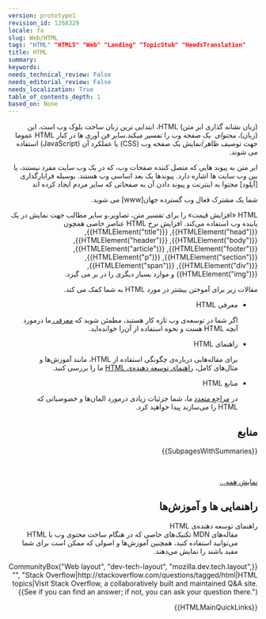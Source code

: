 ```yaml
---
version: prototype1
revision_id: 1268329
locale: fa
slug: Web/HTML
tags: "HTML" "HTML5" "Web" "Landing" "TopicStub" "NeedsTranslation"
title: HTML
summary: 
keywords: 
needs_technical_review: False
needs_editorial_review: False
needs_localization: True
table_of_contents_depth: 1
based_on: None
---
```

<p dir="rtl">(زبان نشانه گذاری ابر متن)<span class="seoSummary"> HTML، ابتدایی ترین زبان ساخت بلوک وب است. این (زبان)، <em>محتوای&nbsp;</em> یک صفحه وب را تفسیر میکند.سایر فن آوری ها در کنار HTML عموما جهت توصیف ظاهر/نمایش یک صفحه وب (CSS) یا عملکرد آن (JavaScript) استفاده می شوند. </span></p>

<p dir="rtl"><span class="seoSummary">ابر متن به پیوند هایی که متصل کننده صفحات وب، که در یک وب سایت مفرد نیستند، یا بین وب سایت ها اشاره دارد. پیوندها یک بعد اساسی وب هستند. بوسیله فرابارگذاری [آپلود] محتوا به اینترنت و پیوند دادن آن به صفحاتی که سایر مردم ایجاد کرده اند</span></p>

<p dir="rtl"><span class="seoSummary">شما یک مشترک فعال وب گسترده جهان[www] می شوید.&nbsp;&nbsp; </span></p>

<p dir="rtl"><span class="seoSummary">HTML «افزایش قیمت» را برای تفسیر متن، تصاویر،و سایر مطالب جهت نمایش در یک یابنده وب استفاده می‌کند. افزایش نرخ HTML </span>عناصر خاصی همچون {{HTMLElement("head")}}, {{HTMLElement("title")}}, {{HTMLElement("body")}}, {{HTMLElement("header")}}, {{HTMLElement("footer")}}, {{HTMLElement("article")}}, {{HTMLElement("section")}}, {{HTMLElement("p")}}, {{HTMLElement("div")}}, {{HTMLElement("span")}}, {{HTMLElement("img")}} و موارد بسیار دیگری را در بر می گیرد.</p>

<p dir="rtl">مقالات زیر برای آموختن بیشتر در مورد HTML به شما کمک می کند.</p>

<ul class="card-grid" dir="rtl">
 <li>معرفی HTML
  <p>اگر شما در توسعه‌ی وب تازه کار هستید، مطمئن شوید که <a href="https://developer.mozilla.org/fa/docs/Web/Guide/HTML/Introduction">معرفی </a>ما درمورد آنچه HTML هست و نحوه استفاده از آن‌را خوانده‌اید.</p>
 </li>
 <li><span>راهنمای HTML</span>
  <p>برای مقاله‌هایی درباره‌ی چگونگی استفاده از HTML، مانند آموزش‌ها و مثال‌های کامل، <a href="https://developer.mozilla.org/en-US/docs/Web/Guide/HTML">راهنمای توسعه دهنده‌ی HTML</a> ما را بررسی کنید.</p>
 </li>
 <li><span>منابع HTML</span>
  <p>در <a href="https://developer.mozilla.org/en-US/docs/Web/HTML/Reference">مراجع متعدد</a> ما، شما جزئیات زیادی درمورد المان‌ها و خصوصیاتی که HTML را می‌سازند پیدا خواهید کرد.</p>
 </li>
</ul>

<div class="row topicpage-table" dir="rtl">
<div class="section">
<h2 class="Documentation" id="Documentation" name="Documentation">منابع</h2>

<p>{{SubpagesWithSummaries}}</p>

<p>&nbsp;</p>

<p><a href="https://developer.mozilla.org/en-US/docs/tag/HTML" title="Article tagged: HTML"><span class="alllinks">نمایش همه...</span></a></p>
</div>

<div class="section">
<h2 class="Tools" id="Tools" name="Tools">راهنمایی ها و آموزش‌ها</h2>

<dl>
 <dt a="" href="https://developer.mozilla.org/en-US/docs/Web/Guide/HTML">راهنمای توسعه‌ دهنده‌ی HTML</dt>
 <dd>مقاله‌های MDN تکنیک‌های خاصی که در هنگام ساخت محتوی وب با HTML می‌توانید استفاده کنید، همچنین آموزش‌ها و اصولی که ممکن است برای شما مفید باشند را نمایش می‌دهند.</dd>
</dl>
</div>
</div>

<p dir="rtl">{{CommunityBox("Web layout", "dev-tech-layout", "mozilla.dev.tech.layout", "", "Stack Overflow|http://stackoverflow.com/questions/tagged/html|HTML topics|Visit Stack Overflow, a collaboratively built and maintained Q&amp;A site. See if you can find an answer; if not, you can ask your question there.")}}</p>

<p dir="rtl">{{HTMLMainQuickLinks}}</p>

